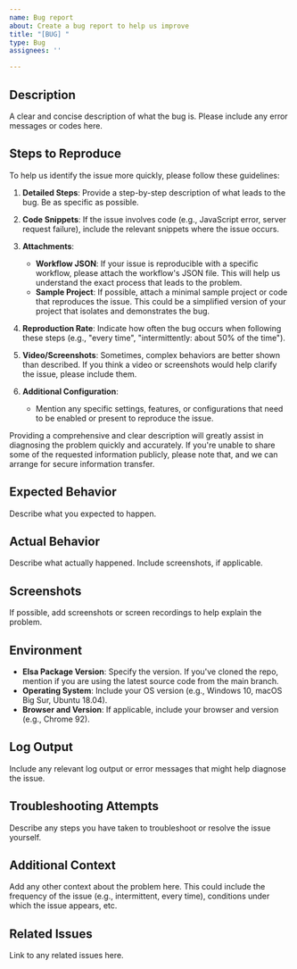 ```yaml
---
name: Bug report
about: Create a bug report to help us improve
title: "[BUG] "
type: Bug
assignees: ''

---
```


## Description
A clear and concise description of what the bug is. Please include any error messages or codes here.

## Steps to Reproduce
To help us identify the issue more quickly, please follow these guidelines:

1. **Detailed Steps**: Provide a step-by-step description of what leads to the bug. Be as specific as possible.

2. **Code Snippets**: If the issue involves code (e.g., JavaScript error, server request failure), include the relevant snippets where the issue occurs.

3. **Attachments**:
   - **Workflow JSON**: If your issue is reproducible with a specific workflow, please attach the workflow's JSON file. This will help us understand the exact process that leads to the problem.
   - **Sample Project**: If possible, attach a minimal sample project or code that reproduces the issue. This could be a simplified version of your project that isolates and demonstrates the bug.

4. **Reproduction Rate**: Indicate how often the bug occurs when following these steps (e.g., "every time", "intermittently: about 50% of the time").

5. **Video/Screenshots**: Sometimes, complex behaviors are better shown than described. If you think a video or screenshots would help clarify the issue, please include them.

6. **Additional Configuration**:
   - Mention any specific settings, features, or configurations that need to be enabled or present to reproduce the issue.

Providing a comprehensive and clear description will greatly assist in diagnosing the problem quickly and accurately. If you're unable to share some of the requested information publicly, please note that, and we can arrange for secure information transfer.


## Expected Behavior
Describe what you expected to happen.

## Actual Behavior
Describe what actually happened. Include screenshots, if applicable.

## Screenshots
If possible, add screenshots or screen recordings to help explain the problem.

## Environment
- **Elsa Package Version**: Specify the version. If you've cloned the repo, mention if you are using the latest source code from the main branch.
- **Operating System**: Include your OS version (e.g., Windows 10, macOS Big Sur, Ubuntu 18.04).
- **Browser and Version**: If applicable, include your browser and version (e.g., Chrome 92).

## Log Output
Include any relevant log output or error messages that might help diagnose the issue.

## Troubleshooting Attempts
Describe any steps you have taken to troubleshoot or resolve the issue yourself.

## Additional Context
Add any other context about the problem here. This could include the frequency of the issue (e.g., intermittent, every time), conditions under which the issue appears, etc.

## Related Issues
Link to any related issues here.
